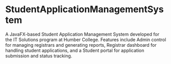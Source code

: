 # StudentApplicationManagementSystem
A JavaFX-based Student Application Management System developed for the IT Solutions program at Humber College. Features include Admin control for managing registrars and generating reports, Registrar dashboard for handling student applications, and a Student portal for application submission and status tracking.
